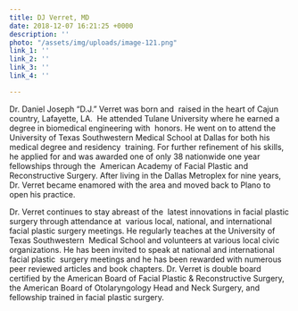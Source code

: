 ```yaml
---
title: DJ Verret, MD
date: 2018-12-07 16:21:25 +0000
description: ''
photo: "/assets/img/uploads/image-121.png"
link_1: ''
link_2: ''
link_3: ''
link_4: ''

---
```

Dr. Daniel Joseph “D.J.” Verret was born and  raised in the heart of Cajun country, Lafayette, LA.  He attended Tulane University where he earned a degree in biomedical engineering with  honors.  He went on to attend the University of Texas Southwestern  Medical School at Dallas for both his medical degree and residency  training.  For further refinement of his skills, he applied for and was  awarded one of only 38 nationwide one year fellowships through the  American Academy of Facial Plastic and Reconstructive Surgery.  After  living in the Dallas Metroplex for nine years, Dr. Verret became  enamored with the area and moved back to Plano to open his practice.

Dr. Verret continues to stay abreast of the  latest innovations in facial plastic surgery through attendance at  various local, national, and international facial plastic surgery  meetings. He regularly teaches at the University of Texas Southwestern  Medical School and volunteers at various local civic organizations. He  has been invited to speak at national and international facial plastic  surgery meetings and he has been rewarded with numerous peer reviewed  articles and book chapters. Dr. Verret is  double board certified by the American Board of Facial Plastic & Reconstructive Surgery, the American Board of Otolaryngology Head and Neck Surgery, and fellowship trained in facial plastic surgery.